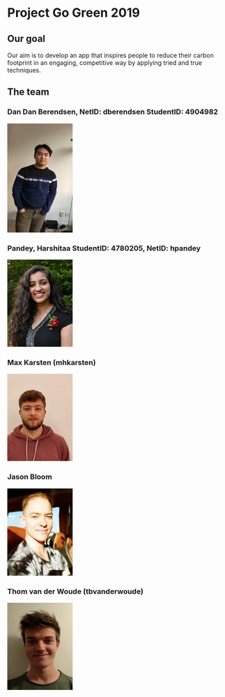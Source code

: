 # Project Go Green 2019

## Our goal
Our aim is to develop an app that inspires people to reduce their carbon footprint in an engaging, competitive way by applying tried and true techniques.

## The team
### Dan Dan Berendsen, NetID: dberendsen StudentID: 4904982

<img src = "photos/IMG_6796.JPG" width = "150" height = "250">

### Pandey, Harshitaa StudentID: 4780205, NetID: hpandey

<img src = "photos/photo.jpg" width = "150" height = "200">

### Max Karsten (mhkarsten)

<img src = "photos/PasPhoto_Max_Karsten.jpg" width = "150" height = "200">

### Jason Bloom

<img src = "photos/photo_4719791_Jason_Bloom.jpg" width = "150" height = "200">

### Thom van der Woude (tbvanderwoude)

<img src = "photos/IMG_20190215_183148.jpg" width = "150" height = "200">
